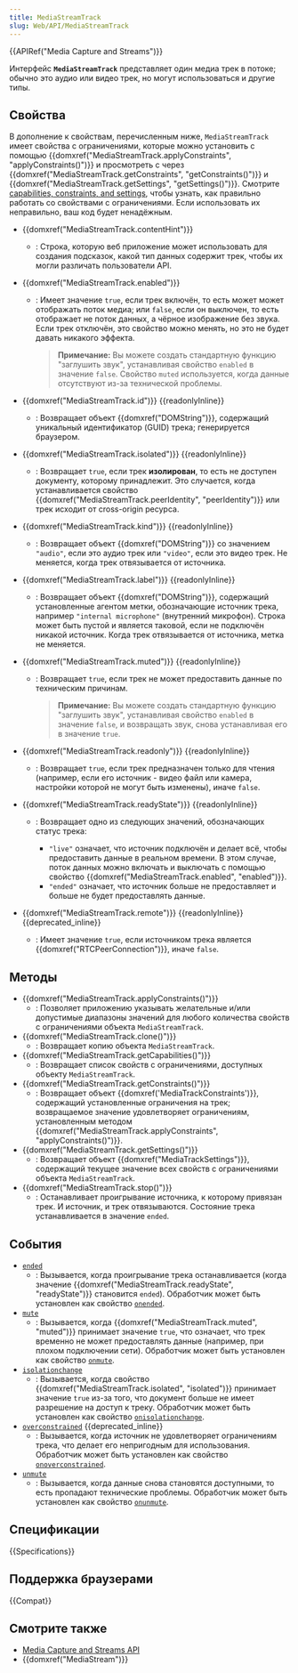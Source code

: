 ```yaml
---
title: MediaStreamTrack
slug: Web/API/MediaStreamTrack
---
```


{{APIRef("Media Capture and Streams")}}

Интерфейс **`MediaStreamTrack`** представляет один медиа трек в потоке; обычно это аудио или видео трек, но могут использоваться и другие типы.

## Свойства

В дополнение к свойствам, перечисленным ниже, `MediaStreamTrack` имеет свойства с ограничениями, которые можно установить с помощью {{domxref("MediaStreamTrack.applyConstraints", "applyConstraints()")}} и просмотреть с через {{domxref("MediaStreamTrack.getConstraints", "getConstraints()")}} и {{domxref("MediaStreamTrack.getSettings", "getSettings()")}}. Смотрите [capabilities, constraints, and settings](/ru/docs/Web/API/Media_Streams_API/Constraints), чтобы узнать, как правильно работать со свойствами с ограничениями. Если использовать их неправильно, ваш код будет ненадёжным.

- {{domxref("MediaStreamTrack.contentHint")}}
  - : Строка, которую веб приложение может использовать для создания подсказок, какой тип данных содержит трек, чтобы их могли различать пользователи API.
- {{domxref("MediaStreamTrack.enabled")}}

  - : Имеет значение `true`, если трек включён, то есть может может отображать поток медиа; или `false`, если он выключен, то есть отображает не поток данных, а чёрное изображение без звука. Если трек отключён, это свойство можно менять, но это не будет давать никакого эффекта.

    > **Примечание:** Вы можете создать стандартную функцию "заглушить звук", устанавливая свойство `enabled` в значение `false`. Свойство `muted` используется, когда данные отсутствуют из-за технической проблемы.

- {{domxref("MediaStreamTrack.id")}} {{readonlyInline}}
  - : Возвращает объект {{domxref("DOMString")}}, содержащий уникальный идентификатор (GUID) трека; генерируется браузером.
- {{domxref("MediaStreamTrack.isolated")}} {{readonlyInline}}
  - : Возвращает `true`, если трек **изолирован**, то есть не доступен документу, которому принадлежит. Это случается, когда устанавливается свойство {{domxref("MediaStreamTrack.peerIdentity", "peerIdentity")}} или трек исходит от cross-origin ресурса.
- {{domxref("MediaStreamTrack.kind")}} {{readonlyInline}}
  - : Возвращает объект {{domxref("DOMString")}} со значением `"audio"`, если это аудио трек или `"video"`, если это видео трек. Не меняется, когда трек отвязывается от источника.
- {{domxref("MediaStreamTrack.label")}} {{readonlyInline}}
  - : Возвращает объект {{domxref("DOMString")}}, содержащий установленные агентом метки, обозначающие источник трека, например `"internal microphone"` (внутренний микрофон). Строка может быть пустой и является таковой, если не подключён никакой источник. Когда трек отвязывается от источника, метка не меняется.
- {{domxref("MediaStreamTrack.muted")}} {{readonlyInline}}

  - : Возвращает `true`, если трек не может предоставить данные по техническим причинам.

    > **Примечание:** Вы можете создать стандартную функцию "заглушить звук", устанавливая свойство `enabled` в значение `false`, и возвращать звук, снова устанавливая его в значение `true`.

- {{domxref("MediaStreamTrack.readonly")}} {{readonlyInline}}
  - : Возвращает `true`, если трек предназначен только для чтения (например, если его источник - видео файл или камера, настройки которой не могут быть изменены), иначе `false`.
- {{domxref("MediaStreamTrack.readyState")}} {{readonlyInline}}

  - : Возвращает одно из следующих значений, обозначающих статус трека:

    - `"live"` означает, что источник подключён и делает всё, чтобы предоставить данные в реальном времени. В этом случае, поток данных можно включать и выключать с помощью свойство {{domxref("MediaStreamTrack.enabled", "enabled")}}.
    - `"ended"` означает, что источник больше не предоставляет и больше не будет предоставлять данные.

- {{domxref("MediaStreamTrack.remote")}} {{readonlyInline}} {{deprecated_inline}}
  - : Имеет значение `true`, если источником трека является {{domxref("RTCPeerConnection")}}, иначе `false`.

## Методы

- {{domxref("MediaStreamTrack.applyConstraints()")}}
  - : Позволяет приложению указывать желательные и/или допустимые диапазоны значений для любого количества свойств с ограничениями объекта `MediaStreamTrack`.
- {{domxref("MediaStreamTrack.clone()")}}
  - : Возвращает копию объекта `MediaStreamTrack`.
- {{domxref("MediaStreamTrack.getCapabilities()")}}
  - : Возвращает список свойств с ограничениями, доступных объекту `MediaStreamTrack`.
- {{domxref("MediaStreamTrack.getConstraints()")}}
  - : Возвращает объект {{domxref('MediaTrackConstraints')}}, содержащий установленные ограничения на трек; возвращаемое значение удовлетворяет ограничениям, установленным методом {{domxref("MediaStreamTrack.applyConstraints", "applyConstraints()")}}.
- {{domxref("MediaStreamTrack.getSettings()")}}
  - : Возвращает объект {{domxref("MediaTrackSettings")}}, содержащий текущее значение всех свойств с ограничениями объекта `MediaStreamTrack`.
- {{domxref("MediaStreamTrack.stop()")}}
  - : Останавливает проигрывание источника, к которому привязан трек. И источник, и трек отвязываются. Состояние трека устанавливается в значение `ended`.

## События

- [`ended`](/ru/docs/Web/API/MediaStreamTrack/ended_event)
  - : Вызывается, когда проигрывание трека останавливается (когда значение {{domxref("MediaStreamTrack.readyState", "readyState")}} становится `ended`).
    Обработчик может быть установлен как свойство [`onended`](/ru/docs/Web/API/MediaStreamTrack/onended).
- [`mute`](/ru/docs/Web/API/MediaStreamTrack/mute_event)
  - : Вызывается, когда {{domxref("MediaStreamTrack.muted", "muted")}} принимает значение `true`, что означает, что трек временно не может предоставлять данные (например, при плохом подключении сети).
    Обработчик может быть установлен как свойство [`onmute`](/ru/docs/Web/API/MediaStreamTrack/onmute).
- [`isolationchange`](/ru/docs/Web/API/MediaStreamTrack/isolationchange_event)
  - : Вызывается, когда свойство {{domxref("MediaStreamTrack.isolated", "isolated")}} принимает значение `true` из-за того, что документ больше не имеет разрешение на доступ к треку.
    Обработчик может быть установлен как свойство [`onisolationchange`](/ru/docs/Web/API/MediaStreamTrack/onisolationchange).
- [`overconstrained`](/ru/docs/Web/API/MediaStreamTrack/overconstrained_event) {{deprecated_inline}}
  - : Вызывается, когда источник не удовлетворяет ограничениям трека, что делает его непригодным для использования.
    Обработчик может быть установлен как свойство [`onoverconstrained`](/ru/docs/Web/API/MediaStreamTrack/onoverconstrained).
- [`unmute`](/ru/docs/Web/API/MediaStreamTrack/unmute_event)
  - : Вызывается, когда данные снова становятся доступными, то есть пропадают технические проблемы.
    Обработчик может быть установлен как свойство [`onunmute`](/ru/docs/Web/API/MediaStreamTrack/onunmute).

## Спецификации

{{Specifications}}

## Поддержка браузерами

{{Compat}}

## Смотрите также

- [Media Capture and Streams API](/ru/docs/Web/API/Media_Streams_API)
- {{domxref("MediaStream")}}
